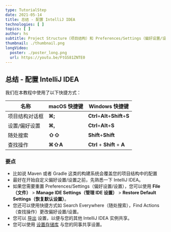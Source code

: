 ```yaml
---
type: TutorialStep
date: 2021-05-14
title: 总结 - 配置 IntelliJ IDEA
technologies: [ ]
topics: [ ]
author: hs
subtitle: Project Structure（项目结构）和 Preferences/Settings（偏好设置/设置）都提供了配置 IntelliJ IDEA 的方法
thumbnail: ./thumbnail.png
longVideo:
  poster: ./poster_long.png
  url: https://youtu.be/FtGS81ZNTE0
---
```


## 总结 - 配置 IntelliJ IDEA
我们在本教程中使用了以下快捷方式：

| 名称      | macOS 快捷键 | Windows 快捷键                      |
| ------- | --------- | -------------------------------- |
| 项目结构对话框 | **⌘;**    | **Ctrl**+**Alt**+**Shift**+**S** |
| 设置/偏好设置 | **⌘,**    | **Ctrl**+**Alt**+**S**           |
| 随处搜索    | **⇧⇧**    | **Shift**+**Shift**              |
| 查找操作    | **⌘⇧A**   | **Ctrl** + **Shift** + **A**     |

### 要点
- 比如说 Maven 或者 Gradle 这类的构建系统会覆盖您的项目结构中的配置
- 最好在开始自定义偏好设置/设置之前，先熟悉一下 IntelliJ IDEA。
- 如果您需要重置 Preferences/Settings（偏好设置/设置），您可以使用 **File（文件）** > **Manage IDE Settings（管理 IDE 设置）** > **Restore Default Settings（恢复默认设置）**。
- 您还可以使用快捷方式如 Search Everywhere（随处搜索），Find Actions（查找操作）更改偏好设置/设置。
- 您可以 [导出](https://www.jetbrains.com/help/idea/sharing-your-ide-settings.html#import-export-settings) 设置，以便与您的其他 IntelliJ IDEA 实例共享。
- 您可以使用 [设置存储库](https://www.jetbrains.com/help/idea/sharing-your-ide-settings.html#settings-repository) 与您的同事共享设置。